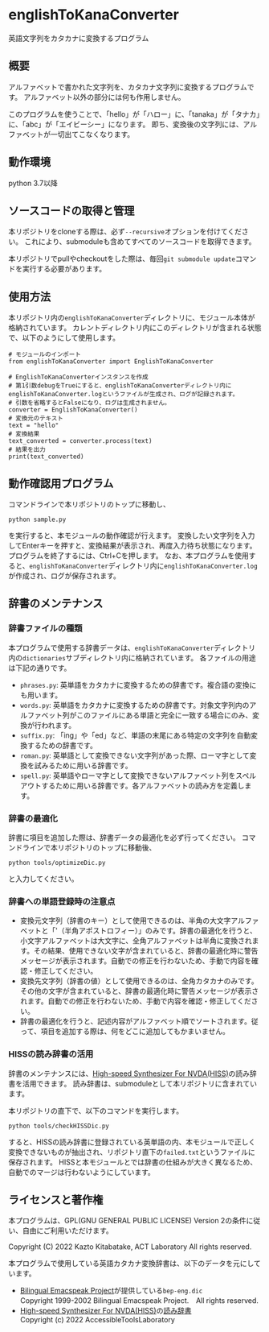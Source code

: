# englishToKanaConverter

英語文字列をカタカナに変換するプログラム

## 概要

アルファベットで書かれた文字列を、カタカナ文字列に変換するプログラムです。
アルファベット以外の部分には何も作用しません。

このプログラムを使うことで、「hello」が「ハロー」に、「tanaka」が「タナカ」に、「abc」が「エイビーシー」になります。
即ち、変換後の文字列には、アルファベットが一切出てこなくなります。

## 動作環境

python 3.7以降

## ソースコードの取得と管理

本リポジトリをcloneする際は、必ず`--recursive`オプションを付けてください。
これにより、submoduleも含めてすべてのソースコードを取得できます。

本リポジトリでpullやcheckoutをした際は、毎回`git submodule update`コマンドを実行する必要があります。

## 使用方法

本リポジトリ内の`englishToKanaConverter`ディレクトリに、モジュール本体が格納されています。
カレントディレクトリ内にこのディレクトリが含まれる状態で、以下のようにして使用します。

```
# モジュールのインポート
from englishToKanaConverter import EnglishToKanaConverter

# EnglishToKanaConverterインスタンスを作成
# 第1引数debugをTrueにすると、englishToKanaConverterディレクトリ内にenglishToKanaConverter.logというファイルが生成され、ログが記録されます。
# 引数を省略するとFalseになり、ログは生成されません。
converter = EnglishToKanaConverter()
# 変換元のテキスト
text = "hello"
# 変換結果
text_converted = converter.process(text)
# 結果を出力
print(text_converted)
```

## 動作確認用プログラム

コマンドラインで本リポジトリのトップに移動し、

```
python sample.py
```

を実行すると、本モジュールの動作確認が行えます。
変換したい文字列を入力してEnterキーを押すと、変換結果が表示され、再度入力待ち状態になります。
プログラムを終了するには、Ctrl+Cを押します。
なお、本プログラムを使用すると、`englishToKanaConverter`ディレクトリ内に`englishToKanaConverter.log`が作成され、ログが保存されます。

## 辞書のメンテナンス

### 辞書ファイルの種類

本プログラムで使用する辞書データは、`englishToKanaConverter`ディレクトリ内の`dictionaries`サブディレクトリ内に格納されています。
各ファイルの用途は下記の通りです。

* `phrases.py`: 英単語をカタカナに変換するための辞書です。複合語の変換にも用います。
* `words.py`: 英単語をカタカナに変換するための辞書です。対象文字列内のアルファベット列がこのファイルにある単語と完全に一致する場合にのみ、変換が行われます。
* `suffix.py`: 「ing」や「ed」など、単語の末尾にある特定の文字列を自動変換するための辞書です。
* `roman.py`: 英単語として変換できない文字列があった際、ローマ字として変換を試みるために用いる辞書です。
* `spell.py`: 英単語やローマ字として変換できないアルファベット列をスペルアウトするために用いる辞書です。各アルファベットの読み方を定義します。

### 辞書の最適化

辞書に項目を追加した際は、辞書データの最適化を必ず行ってください。
コマンドラインで本リポジトリのトップに移動後、

```
python tools/optimizeDic.py
```

と入力してください。

### 辞書への単語登録時の注意点

* 変換元文字列（辞書のキー）として使用できるのは、半角の大文字アルファベットと「'（半角アポストロフィー）」のみです。辞書の最適化を行うと、小文字アルファベットは大文字に、全角アルファベットは半角に変換されます。その結果、使用できない文字が含まれていると、辞書の最適化時に警告メッセージが表示されます。自動での修正を行わないため、手動で内容を確認・修正してください。
* 変換先文字列（辞書の値）として使用できるのは、全角カタカナのみです。その他の文字が含まれていると、辞書の最適化時に警告メッセージが表示されます。自動での修正を行わないため、手動で内容を確認・修正してください。
* 辞書の最適化を行うと、記述内容がアルファベット順でソートされます。従って、項目を追加する際は、何をどこに追加してもかまいません。

### HISSの読み辞書の活用

辞書のメンテナンスには、[High-speed Synthesizer For NVDA(HISS)](https://actlab.org/software/hiss)の読み辞書を活用できます。
読み辞書は、submoduleとして本リポジトリに含まれています。

本リポジトリの直下で、以下のコマンドを実行します。

```
python tools/checkHISSDic.py
```

すると、HISSの読み辞書に登録されている英単語の内、本モジュールで正しく変換できないものが抽出され、リポジトリ直下の`failed.txt`というファイルに保存されます。
HISSと本モジュールとでは辞書の仕組みが大きく異なるため、自動でのマージは行わないようにしています。

## ライセンスと著作権

本プログラムは、GPL(GNU GENERAL PUBLIC LICENSE) Version 2の条件に従い、自由にご利用いただけます。

Copyright (C) 2022 Kazto Kitabatake, ACT Laboratory All rights reserved.

本プログラムで使用している英語カタカナ変換辞書は、以下のデータを元にしています。

* [Bilingual Emacspeak Project](http://www.argv.org/bep/)が提供している`bep-eng.dic`  
  Copyright 1999-2002 Bilingual Emacspeak Project.　All rights reserved.
* [High-speed Synthesizer For NVDA(HISS)](https://actlab.org/software/hiss)の[読み辞書](https://github.com/actlaboratory/HISS-dictionary)  
  Copyright (c) 2022 AccessibleToolsLaboratory
